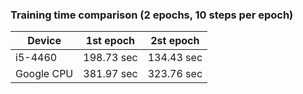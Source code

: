 ### Training time comparison (2 epochs, 10 steps per epoch)

| Device | 1st epoch | 2st epoch | 
| --- | --- | --- |
| i5-4460 | 198.73 sec | 134.43 sec |
| Google CPU | 381.97 sec | 323.76 sec |
